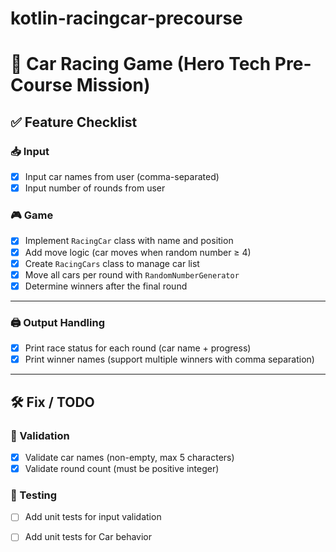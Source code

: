 # kotlin-racingcar-precourse

# 🚗 Car Racing Game (Hero Tech Pre-Course Mission)

## ✅ Feature Checklist

### 📥 Input

- [x] Input car names from user (comma-separated)
- [x] Input number of rounds from user

### 🎮 Game

- [x] Implement `RacingCar` class with name and position
- [x] Add move logic (car moves when random number ≥ 4)
- [x] Create `RacingCars` class to manage car list
- [x] Move all cars per round with `RandomNumberGenerator`
- [x] Determine winners after the final round

---

### 🖨 Output Handling

- [x] Print race status for each round (car name + progress)
- [x] Print winner names (support multiple winners with comma separation)

---

## 🛠 Fix / TODO

### 🚫 Validation

- [x] Validate car names (non-empty, max 5 characters)  
- [x] Validate round count (must be positive integer)  

### 🧪 Testing

- [ ] Add unit tests for input validation
- [ ] Add unit tests for Car behavior

